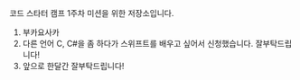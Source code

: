 코드 스타터 캠프 1주차 미션을 위한 저장소입니다.
1. 부카요사카
2. 다른 언어 C, C#을 좀 하다가 스위프트를 배우고 싶어서 신청했습니다. 잘부탁드립니다!
3. 앞으로 한달간 잘부탁드립니다!
